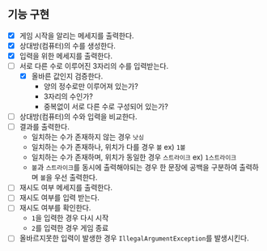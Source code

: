 ## 기능 구현

- [x] 게임 시작을 알리는 메세지를 출력한다.
- [x] 상대방(컴퓨터)의 수를 생성한다.
- [x] 입력을 위한 메세지를 출력한다.
- [ ] 서로 다른 수로 이루어진 3자리의 수를 입력받는다.
    - [x] 올바른 값인지 검증한다.
        - 양의 정수로만 이루어져 있는가?
        - 3자리의 수인가?
        - 중복없이 서로 다른 수로 구성되어 있는가?
- [ ] 상대방(컴퓨터)의 수와 입력을 비교한다.
- [ ] 결과를 출력한다.
    - 일치하는 수가 존재하지 않는 경우 `낫싱`
    - 일치하는 수가 존재하나, 위치가 다를 경우 `볼` ex) `1볼`
    - 일치하는 수가 존재하며, 위치가 동일한 경우 `스트라이크` ex) `1스트라이크`
    - `볼`과 `스트라이크`를 동시에 출력해야되는 경우 한 문장에 공백을 구분하여 출력하며 `볼`을 우선 출력한다.
- [ ] 재시도 여부 메세지를 출력한다.
- [ ] 재시도 여부를 입력 받는다.
- [ ] 재시도 여부를 확인한다.
    - `1`을 입력한 경우 다시 시작
    - `2`를 입력한 경우 게임 종료
-[ ] 올바르지못한 입력이 발생한 경우 `IllegalArgumentException`를 발생시킨다.